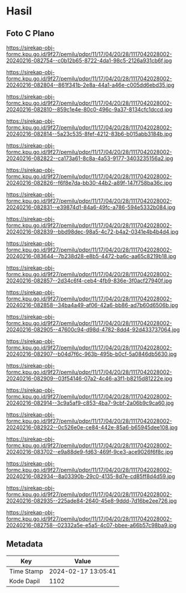 # Hasil

## Foto C Plano

https://sirekap-obj-formc.kpu.go.id/9f27/pemilu/pdpr/11/17/04/20/28/1117042028002-20240216-082754--c0b12b65-8722-4da1-98c5-2126a931cb6f.jpg

https://sirekap-obj-formc.kpu.go.id/9f27/pemilu/pdpr/11/17/04/20/28/1117042028002-20240216-082804--861f341b-2e8a-44a1-a46e-c005dd6ebd35.jpg

https://sirekap-obj-formc.kpu.go.id/9f27/pemilu/pdpr/11/17/04/20/28/1117042028002-20240216-082810--859c1e4e-80c0-496c-9a37-8134cfc1dccd.jpg

https://sirekap-obj-formc.kpu.go.id/9f27/pemilu/pdpr/11/17/04/20/28/1117042028002-20240216-082814--5a23c535-8fef-4212-83b6-b015abb3184b.jpg

https://sirekap-obj-formc.kpu.go.id/9f27/pemilu/pdpr/11/17/04/20/28/1117042028002-20240216-082822--ca173a61-8c8a-4a53-9177-3403235156a2.jpg

https://sirekap-obj-formc.kpu.go.id/9f27/pemilu/pdpr/11/17/04/20/28/1117042028002-20240216-082826--f6f8e7da-bb30-44b2-a89f-147f758ba36c.jpg

https://sirekap-obj-formc.kpu.go.id/9f27/pemilu/pdpr/11/17/04/20/28/1117042028002-20240216-082831--e39874d1-84a6-49fc-a786-594e5332b084.jpg

https://sirekap-obj-formc.kpu.go.id/9f27/pemilu/pdpr/11/17/04/20/28/1117042028002-20240216-082839--bbd98dec-98a5-4c72-b4a2-0341e4b4b4d4.jpg

https://sirekap-obj-formc.kpu.go.id/9f27/pemilu/pdpr/11/17/04/20/28/1117042028002-20240216-083644--7b238d28-e8b5-4472-ba6c-aa65c8219b18.jpg

https://sirekap-obj-formc.kpu.go.id/9f27/pemilu/pdpr/11/17/04/20/28/1117042028002-20240216-082857--2d34c6f4-ceb4-4fb9-836e-3f0acf27940f.jpg

https://sirekap-obj-formc.kpu.go.id/9f27/pemilu/pdpr/11/17/04/20/28/1117042028002-20240216-082858--34ba4a49-af06-42a6-bb86-ad7b60d6506b.jpg

https://sirekap-obj-formc.kpu.go.id/9f27/pemilu/pdpr/11/17/04/20/28/1117042028002-20240216-082905--47600c94-d98d-4782-8dd4-92d433737064.jpg

https://sirekap-obj-formc.kpu.go.id/9f27/pemilu/pdpr/11/17/04/20/28/1117042028002-20240216-082907--b04d7f6c-963b-495b-b0cf-5a0846db5630.jpg

https://sirekap-obj-formc.kpu.go.id/9f27/pemilu/pdpr/11/17/04/20/28/1117042028002-20240216-082909--03f54146-07a2-4c46-a3f1-b8215d81222e.jpg

https://sirekap-obj-formc.kpu.go.id/9f27/pemilu/pdpr/11/17/04/20/28/1117042028002-20240216-082914--3c9a5af9-c853-4ba7-9cbf-2a06b9c9ca60.jpg

https://sirekap-obj-formc.kpu.go.id/9f27/pemilu/pdpr/11/17/04/20/28/1117042028002-20240216-082922--0c526e0e-ce84-442e-85a6-b65945dee108.jpg

https://sirekap-obj-formc.kpu.go.id/9f27/pemilu/pdpr/11/17/04/20/28/1117042028002-20240216-083702--e9a88de9-fd63-469f-9ce3-ace9026f6f8c.jpg

https://sirekap-obj-formc.kpu.go.id/9f27/pemilu/pdpr/11/17/04/20/28/1117042028002-20240216-082934--8a03390b-29c0-4135-8d7e-cd85ff8d4d59.jpg

https://sirekap-obj-formc.kpu.go.id/9f27/pemilu/pdpr/11/17/04/20/28/1117042028002-20240216-082935--225ade84-2640-45e8-9ddd-7d16be2ee726.jpg

https://sirekap-obj-formc.kpu.go.id/9f27/pemilu/pdpr/11/17/04/20/28/1117042028002-20240216-082758--02332a5e-e5a5-4c07-bbee-a66b57c98ba9.jpg


## Metadata

| Key        | Value               |
| ---------- | ------------------- |
| Time Stamp | 2024-02-17 13:05:41 |
| Kode Dapil | 1102                |



